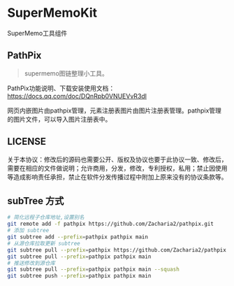 # SuperMemoKit

SuperMemo工具组件


## PathPix

> supermemo图链整理小工具。

PathPix功能说明、下载安装使用文档：https://docs.qq.com/doc/DQnRpb0VNUEVvR3dl

网页内嵌图片由pathpix管理，元素注册表图片由图片注册表管理。pathpix管理的图片文件，可以导入图片注册表中。


## LICENSE

关于本协议：修改后的源码也需要公开、版权及协议也要于此协议一致、修改后，需要在相应的文件做说明；允许商用，分发，修改，专利授权，私用；禁止因使用等造成影响责任承担，禁止在软件分发传播过程中附加上原来没有的协议条款等。


## subTree 方式

```bash
# 简化远程子仓库地址,设置别名
git remote add -f pathpix https://github.com/Zacharia2/pathpix.git
# 添加 subtree
git subtree add --prefix=pathpix pathpix main 
# 从源仓库拉取更新 subtree
git subtree pull --prefix=pathpix https://github.com/Zacharia2/pathpix.git main 
git subtree pull --prefix=pathpix pathpix main 
# 推送修改到源仓库
git subtree pull --prefix=pathpix pathpix main --squash
git subtree push --prefix=pathpix pathpix main 
```
